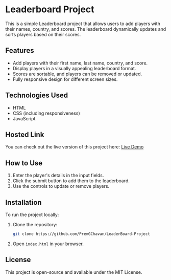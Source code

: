 # Leaderboard Project

This is a simple Leaderboard project that allows users to add players with their names, country, and scores. The leaderboard dynamically updates and sorts players based on their scores.

## Features

- Add players with their first name, last name, country, and score.
- Display players in a visually appealing leaderboard format.
- Scores are sortable, and players can be removed or updated.
- Fully responsive design for different screen sizes.

## Technologies Used

- HTML
- CSS (including responsiveness)
- JavaScript

## Hosted Link

You can check out the live version of this project here: [Live Demo](https://premgchavan.github.io/LeaderBoard-Project/)

## How to Use

1. Enter the player's details in the input fields.
2. Click the submit button to add them to the leaderboard.
3. Use the controls to update or remove players.

## Installation

To run the project locally:

1. Clone the repository:
   ```sh
   git clone https://github.com/PremGChavan/LeaderBoard-Project
   ```
2. Open `index.html` in your browser.

## License

This project is open-source and available under the MIT License.
